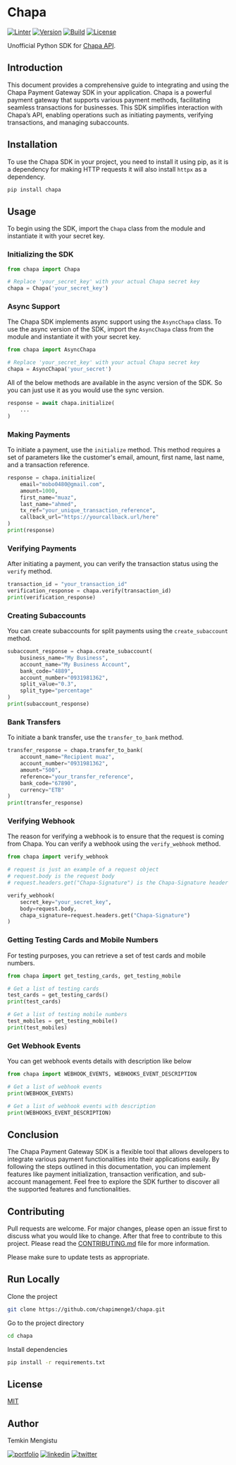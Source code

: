 # Chapa

[![Linter](https://github.com/chapimenge3/chapa/actions/workflows/Linter.yml/badge.svg)](https://github.com/chapimenge3/chapa/actions/workflows/Linter.yml)
[![Version](https://img.shields.io/static/v1?label=version&message=0.0.1&color=green)](https://travis-ci.com/chapimenge3/chapa)
[![Build](https://github.com/chapimenge3/chapa/actions/workflows/Linter.yml/badge.svg)](https://travis-ci.com/chapimenge3/chapa)
[![License](https://img.shields.io/badge/license-MIT-blue.svg)](https://choosealicense.com/licenses/mit)

Unofficial Python SDK for [Chapa API](https://developer.chapa.co/docs).

## Introduction

This document provides a comprehensive guide to integrating and using the Chapa Payment Gateway SDK in your application. Chapa is a powerful payment gateway that supports various payment methods, facilitating seamless transactions for businesses. This SDK simplifies interaction with Chapa’s API, enabling operations such as initiating payments, verifying transactions, and managing subaccounts.

## Installation

To use the Chapa SDK in your project, you need to install it using pip, as it is a dependency for making HTTP requests it will also install `httpx` as a dependency.

```bash
pip install chapa
```

## Usage

To begin using the SDK, import the `Chapa` class from the module and instantiate it with your secret key.

### Initializing the SDK

```python
from chapa import Chapa

# Replace 'your_secret_key' with your actual Chapa secret key
chapa = Chapa('your_secret_key')
```

### Async Support

The Chapa SDK implements async support using the `AsyncChapa` class. To use the async version of the SDK, import the `AsyncChapa` class from the module and instantiate it with your secret key.

```python
from chapa import AsyncChapa

# Replace 'your_secret_key' with your actual Chapa secret key
chapa = AsyncChapa('your_secret')
```

All of the below methods are available in the async version of the SDK. So you can just use it as you would use the sync version.

```python
response = await chapa.initialize(
    ...
)
```

### Making Payments

To initiate a payment, use the `initialize` method. This method requires a set of parameters like the customer's email, amount, first name, last name, and a transaction reference.

```python
response = chapa.initialize(
    email="mobo0480@gmail.com",
    amount=1000,
    first_name="muaz",
    last_name="ahmed",
    tx_ref="your_unique_transaction_reference",
    callback_url="https://yourcallback.url/here"
)
print(response)
```

### Verifying Payments

After initiating a payment, you can verify the transaction status using the `verify` method.

```python
transaction_id = "your_transaction_id"
verification_response = chapa.verify(transaction_id)
print(verification_response)
```

### Creating Subaccounts

You can create subaccounts for split payments using the `create_subaccount` method.

```python
subaccount_response = chapa.create_subaccount(
    business_name="My Business",
    account_name="My Business Account",
    bank_code="4889",
    account_number="0931981362",
    split_value="0.3",
    split_type="percentage"
)
print(subaccount_response)
```

### Bank Transfers

To initiate a bank transfer, use the `transfer_to_bank` method.

```python
transfer_response = chapa.transfer_to_bank(
    account_name="Recipient muaz",
    account_number="0931981362",
    amount="500",
    reference="your_transfer_reference",
    bank_code="67890",
    currency="ETB"
)
print(transfer_response)
```

### Verifying Webhook

The reason for verifying a webhook is to ensure that the request is coming from Chapa. You can verify a webhook using the `verify_webhook` method.

```python
from chapa import verify_webhook

# request is just an example of a request object
# request.body is the request body
# request.headers.get("Chapa-Signature") is the Chapa-Signature header

verify_webhook(
    secret_key="your_secret_key",
    body=request.body,
    chapa_signature=request.headers.get("Chapa-Signature")
)
```

### Getting Testing Cards and Mobile Numbers

For testing purposes, you can retrieve a set of test cards and mobile numbers.

```python
from chapa import get_testing_cards, get_testing_mobile 

# Get a list of testing cards
test_cards = get_testing_cards()
print(test_cards)

# Get a list of testing mobile numbers
test_mobiles = get_testing_mobile()
print(test_mobiles)
```

### Get Webhook Events

You can get webhook events details with description like below

```python
from chapa import WEBHOOK_EVENTS, WEBHOOKS_EVENT_DESCRIPTION

# Get a list of webhook events
print(WEBHOOK_EVENTS)

# Get a list of webhook events with description
print(WEBHOOKS_EVENT_DESCRIPTION)
```

## Conclusion

The Chapa Payment Gateway SDK is a flexible tool that allows developers to integrate various payment functionalities into their applications easily. By following the steps outlined in this documentation, you can implement features like payment initialization, transaction verification, and sub-account management. Feel free to explore the SDK further to discover all the supported features and functionalities.

## Contributing

Pull requests are welcome. For major changes, please open an issue first to discuss what you would like to change. After that free to contribute to this project. Please read the [CONTRIBUTING.md](https://github.com/chapimenge3/chapa/blob/main/CONTRIBUTING.md) file for more information.

Please make sure to update tests as appropriate.

## Run Locally

Clone the project

```bash
git clone https://github.com/chapimenge3/chapa.git
```

Go to the project directory

```bash
cd chapa
```

Install dependencies

```bash
pip install -r requirements.txt
```

## License

[MIT](https://choosealicense.com/licenses/mit/)

## Author

Temkin Mengistu

[![portfolio](https://img.shields.io/badge/my_portfolio-000?style=for-the-badge&logo=ko-fi&logoColor=white)](https://chapimenge.me/)
[![linkedin](https://img.shields.io/badge/linkedin-0A66C2?style=for-the-badge&logo=linkedin&logoColor=white)](https://www.linkedin.com/in/chapimenge/)
[![twitter](https://img.shields.io/badge/twitter-1DA1F2?style=for-the-badge&logo=twitter&logoColor=white)](https://twitter.com/chapimenge3/)
